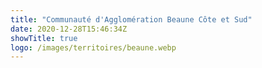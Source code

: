 ```yaml
---
title: "Communauté d'Agglomération Beaune Côte et Sud"
date: 2020-12-28T15:46:34Z
showTitle: true
logo: /images/territoires/beaune.webp
---
```

